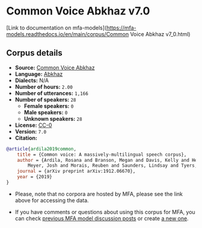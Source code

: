 
# Common Voice Abkhaz v7.0

[Link to documentation on mfa-models](https://mfa-models.readthedocs.io/en/main/corpus/Common Voice Abkhaz v7_0.html)

## Corpus details

- **Source:** [Common Voice Abkhaz](https://voice.mozilla.org/en/datasets)
- **Language:** [Abkhaz](https://en.wikipedia.org/wiki/Abkhaz_language)
- **Dialects:** N/A
- **Number of hours:** `2.00`
- **Number of utterances:** `1,166`
- **Number of speakers:** `28`
  - **Female speakers:** `0`
  - **Male speakers:** `0`
  - **Unknown speakers:** `28`
- **License:** [CC-0](https://creativecommons.org/publicdomain/zero/1.0/)
- **Version:** `7.0`
- **Citation:**
```bibtex
@article{ardila2019common,
	title = {Common voice: A massively-multilingual speech corpus},
	author = {Ardila, Rosana and Branson, Megan and Davis, Kelly and Henretty, Michael and Kohler, Michael and
		Meyer, Josh and Morais, Reuben and Saunders, Lindsay and Tyers, Francis M and Weber, Gregor},
	journal = {arXiv preprint arXiv:1912.06670},
	year = {2019}
}

```

- Please, note that no corpora are hosted by MFA, please see the link above for accessing the data.

- If you have comments or questions about using this corpus for MFA, you can check [previous MFA model discussion posts](https://github.com/MontrealCorpusTools/mfa-models/discussions?discussions_q=Common+Voice+Abkhaz+v7.0) or create [a new one](https://github.com/MontrealCorpusTools/mfa-models/discussions/new).
